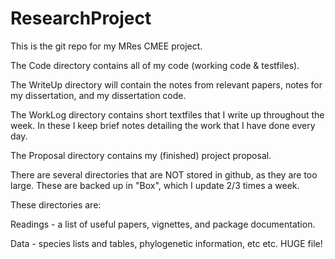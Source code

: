 # ResearchProject

This is the git repo for my MRes CMEE project. 

The Code directory contains all of my code (working code & testfiles). 

The WriteUp directory will contain the notes from relevant papers, notes for my dissertation, and my dissertation code. 

The WorkLog directory contains short textfiles that I write up throughout the week. In these I keep brief notes detailing 
the work that I have done every day. 

The Proposal directory contains my (finished) project proposal. 

There are several directories that are NOT stored in github, as they are too large. These are backed up in "Box", which I update 2/3 times a week. 

These directories are:

Readings - a list of useful papers, vignettes, and package documentation. 

Data - species lists and tables, phylogenetic information, etc etc. HUGE file!
